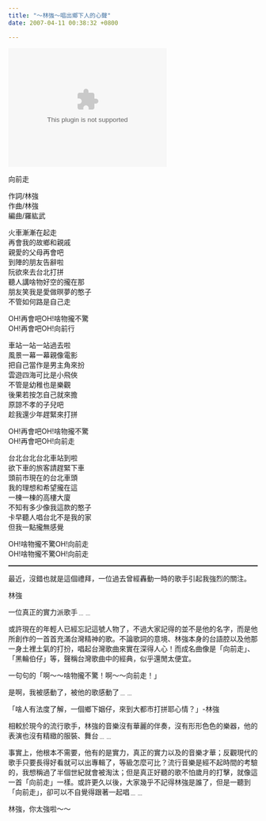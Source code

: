 ```yaml
---
title: "～林強～唱出鄉下人的心聲"
date: 2007-04-11 00:38:32 +0800

---
```

<object classid="CLSID:6BF52A52-394A-11d3-B153-00C04F79FAA6" codebase="http://www.microsoft.com/ntserver/netshow/download/en/nsmp2inf.cab#Version=5,1,51,415" id="msplayer" type="application/x-oleobject" standby="Loading Microsoft Media Player components..." name="msplayer" width="320" height="240"> <param name="AllowChangeDisplaySize" value="1"> <param name="AutoStart" value="1"> <param name="AutoSize" value="0"> <param name="AnimationAtStart" value="1"> <param name="ClickToPlay" value="1"> <param name="EnableContextMenu" value="0"> <param name="EnablePositionControls" value="1"> <param name="EnableFullScreenControls" value="1"> <param name="URL" value="http://9.mms.blog.xuite.net/9/a/8/f/10971305/blog_112520/dv/11006509/11006509.mp3"> <param name="ShowControls" value="1"> <param name="ShowAudioControls" value="1"> <param name="ShowDisplay" value="0"> <param name="ShowGotoBar" value="0"> <param name="ShowPositionControls" value="1"> <param name="ShowStatusBar" value="1"> <param name="ShowTracker" value="1"> <embed src="http://9.mms.blog.xuite.net/9/a/8/f/10971305/blog_112520/dv/11006509/11006509.mp3" type="video/x-ms-wmv" width="320" height="240" autostart="1" showcontrols="0" autosize="0" animationatstart="1" clicktoplay="1" enablecontextmenu="0" enablepositioncontrols="1" enablefullscreencontrols="1" showaudiocontrols="1" showdisplay="0" showgotobar="0" showpositioncontrols="1" showstatusbar="1" showtracker="1"> </object>
<p class="MsoNormal">向前走</p><p class="MsoNormal">作詞/林強<br />作曲/林強<br />編曲/羅紘武<o:p /></p><p class="MsoNormal"><o:p />火車漸漸在起走<br />再會我的故鄉和親戚<br />親愛的父母再會吧<br />到陣的朋友告辭啦<br />阮欲來去台北打拼<br />聽人講啥物好空的攏在那<br />朋友笑我是愛做暝夢的憨子<br />不管如何路是自己走<br /></p><p class="MsoNormal">OH!再會吧OH!啥物攏不驚<br />OH!再會吧OH!向前行<o:p /><br /></p><p class="MsoNormal">車站一站一站過去啦<br />風景一幕一幕親像電影<br />把自己當作是男主角來扮<br />雲遊四海可比是小飛俠<br />不管是幼稚也是樂觀<br />後果若按怎自己就來擔<br />原諒不孝的子兒吧<br />趁我還少年趕緊來打拼<o:p /></p><p class="MsoNormal"><o:p>OH!</o:p>再會吧OH!啥物攏不驚<br />OH!再會吧OH!向前走<o:p /></p><p class="MsoNormal"><o:p />台北台北台北車站到啦<br />欲下車的旅客請趕緊下車<br />頭前市現在的台北車頭<br />我的理想和希望攏在這<br />一棟一棟的高樓大廈<br />不知有多少像我這款的憨子<br />卡早聽人唱台北不是我的家<br />但我一點攏無感覺<br /></p><p class="MsoNormal">OH!啥物攏不驚OH!向前走<br />OH!啥物攏不驚OH!向前走</p><p class="MsoNormal"></p><hr style="width: 100%; height: 2px;" /><p class="MsoNormal">最近，沒錯也就是這個禮拜，一位過去曾經轟動一時的歌手引起我強烈的關注。</p><p class="MsoNormal">林強</p><p class="MsoNormal">一位真正的實力派歌手﹍﹍</p><p class="MsoNormal">或許現在的年輕人已經忘記這號人物了，不過大家記得的並不是他的名字，而是他所創作的一首首充滿台灣精神的歌。不論歌詞的意境、林強本身的台語腔以及他那一身土裡土氣的打扮，唱起台灣歌曲來實在深得人心！而成名曲像是「向前走」、「黑輪伯仔」等，聲稱台灣歌曲中的經典，似乎還閒太便宜。</p><p class="MsoNormal">一句句的「啊～～啥物攏不驚！啊～～向前走！」<br /></p><p class="MsoNormal">是啊，我被感動了，被他的歌感動了﹍﹍</p><p class="MsoNormal">「啥人有法度了解，一個鄉下姻仔，來到大都市打拼耶心情？」-林強<br /></p><p class="MsoNormal">相較於現今的流行歌手，林強的音樂沒有華麗的伴奏，沒有形形色色的樂器，他的表演也沒有精緻的服裝、舞台﹍﹍</p><p class="MsoNormal">事實上，他根本不需要，他有的是實力，真正的實力以及的音樂才華；反觀現代的歌手只要長得好看就可以出專輯了，等級怎麼可比？流行音樂是經不起時間的考驗的，我想稱過了半個世紀就會被淘汰；但是真正好聽的歌不怕歲月的打擊，就像這一首「向前走」一樣。或許更久以後，大家幾乎不記得林強是誰了，但是一聽到「向前走」，卻可以不自覺得跟著一起唱﹍﹍</p><p class="MsoNormal">林強，你太強啦～～<br /></p>
